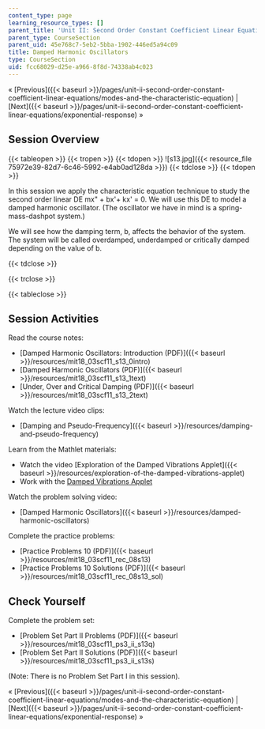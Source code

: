 ```yaml
---
content_type: page
learning_resource_types: []
parent_title: 'Unit II: Second Order Constant Coefficient Linear Equations'
parent_type: CourseSection
parent_uid: 45e768c7-5eb2-5bba-1902-446ed5a94c09
title: Damped Harmonic Oscillators
type: CourseSection
uid: fcc68029-d25e-a966-8f8d-74338ab4c023
---
```


« [Previous]({{< baseurl >}}/pages/unit-ii-second-order-constant-coefficient-linear-equations/modes-and-the-characteristic-equation) | [Next]({{< baseurl >}}/pages/unit-ii-second-order-constant-coefficient-linear-equations/exponential-response) »

Session Overview
----------------

{{< tableopen >}}
{{< tropen >}}
{{< tdopen >}}
![s13.jpg]({{< resource_file 75972e39-82d7-6c46-5992-e4ab0ad128da >}})
{{< tdclose >}}
{{< tdopen >}}


In this session we apply the characteristic equation technique to study the second order linear DE mx" + bx'+ kx' = 0. We will use this DE to model a damped harmonic oscillator. (The oscillator we have in mind is a spring-mass-dashpot system.)

We will see how the damping term, b, affects the behavior of the system. The system will be called overdamped, underdamped or critically damped depending on the value of b.


{{< tdclose >}}

{{< trclose >}}

{{< tableclose >}}

Session Activities
------------------

Read the course notes:

*   [Damped Harmonic Oscillators: Introduction (PDF)]({{< baseurl >}}/resources/mit18_03scf11_s13_0intro)
*   [Damped Harmonic Oscillators (PDF)]({{< baseurl >}}/resources/mit18_03scf11_s13_1text)
*   [Under, Over and Critical Damping (PDF)]({{< baseurl >}}/resources/mit18_03scf11_s13_2text)

Watch the lecture video clips:

*   [Damping and Pseudo-Frequency]({{< baseurl >}}/resources/damping-and-pseudo-frequency)

Learn from the Mathlet materials:

*   Watch the video [Exploration of the Damped Vibrations Applet]({{< baseurl >}}/resources/exploration-of-the-damped-vibrations-applet)
*   Work with the [Damped Vibrations Applet](/ans7870/18/18.03SC/dampedVibrations.html "Open in a new window.")

Watch the problem solving video:

*   [Damped Harmonic Oscillators]({{< baseurl >}}/resources/damped-harmonic-oscillators)

Complete the practice problems:

*   [Practice Problems 10 (PDF)]({{< baseurl >}}/resources/mit18_03scf11_rec_08s13)
*   [Practice Problems 10 Solutions (PDF)]({{< baseurl >}}/resources/mit18_03scf11_rec_08s13_sol)

Check Yourself
--------------

Complete the problem set:

*   [Problem Set Part II Problems (PDF)]({{< baseurl >}}/resources/mit18_03scf11_ps3_ii_s13q)
*   [Problem Set Part II Solutions (PDF)]({{< baseurl >}}/resources/mit18_03scf11_ps3_ii_s13s)

(Note: There is no Problem Set Part I in this session).

« [Previous]({{< baseurl >}}/pages/unit-ii-second-order-constant-coefficient-linear-equations/modes-and-the-characteristic-equation) | [Next]({{< baseurl >}}/pages/unit-ii-second-order-constant-coefficient-linear-equations/exponential-response) »